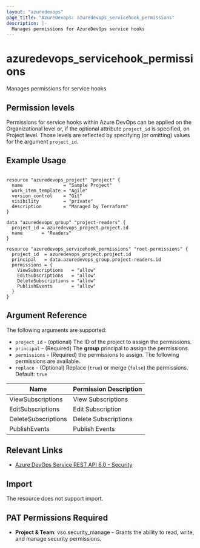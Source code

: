 ```yaml
---
layout: "azuredevops"
page_title: "AzureDevops: azuredevops_servicehook_permissions"
description: |-
  Manages permissions for AzureDevOps service hooks
---
```


# azuredevops_servicehook_permissions

Manages permissions for service hooks

## Permission levels

Permissions for service hooks within Azure DevOps can be applied on the Organizational level or, if the optional attribute `project_id` is specified, on Project level.
Those levels are reflected by specifying (or omitting) values for the argument `project_id`.

## Example Usage

```hcl

resource "azuredevops_project" "project" {
  name               = "Sample Project"
  work_item_template = "Agile"
  version_control    = "Git"
  visibility         = "private"
  description        = "Managed by Terraform"
}

data "azuredevops_group" "project-readers" {
  project_id = azuredevops_project.project.id
  name       = "Readers"
}

resource "azuredevops_servicehook_permissions" "root-permissions" {
  project_id  = azuredevops_project.project.id
  principal   = data.azuredevops_group.project-readers.id
  permissions = {
    ViewSubscriptions   = "allow"
    EditSubscriptions   = "allow"
    DeleteSubscriptions = "allow"
    PublishEvents       = "allow"
  }
}
```

## Argument Reference

The following arguments are supported:

* `project_id` - (optional) The ID of the project to assign the permissions.
* `principal` - (Required) The **group** principal to assign the permissions.
* `permissions` - (Required) the permissions to assign. The following permissions are available.
* `replace` - (Optional) Replace (`true`) or merge (`false`) the permissions. Default: `true`

| Name               | Permission Description   |
| ------------------ | ------------------------ |
| ViewSubscriptions  | View Subscriptions       |
| EditSubscriptions  | Edit Subscription        | 
| DeleteSubscriptions| Delete Subscriptions     | 
| PublishEvents      | Publish Events           | 

## Relevant Links

* [Azure DevOps Service REST API 6.0 - Security](https://docs.microsoft.com/en-us/rest/api/azure/devops/security/?view=azure-devops-rest-6.0)

## Import

The resource does not support import.

## PAT Permissions Required

- **Project & Team**: vso.security_manage - Grants the ability to read, write, and manage security permissions.
